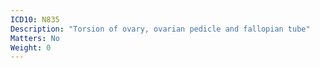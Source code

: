 ```yaml
---
ICD10: N835
Description: "Torsion of ovary, ovarian pedicle and fallopian tube"
Matters: No
Weight: 0
---
```

